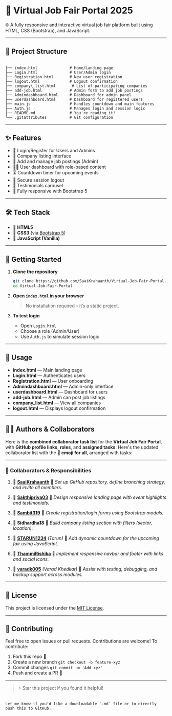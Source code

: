 # 🎯 Virtual Job Fair Portal 2025

🌐 A fully responsive and interactive virtual job fair platform built using HTML, CSS (Bootstrap), and JavaScript.

---

## 📁 Project Structure

```

├── index.html              # Home/Landing page
├── Login.html              # User/Admin login
├── Registration.html       # New user registration
├── logout.html             # Logout confirmation
├── company\_list.html       # List of participating companies
├── add-job.html            # Admin form to add job postings
├── Admindashboard.html     # Dashboard for admin panel
├── userdashboard.html      # Dashboard for registered users
├── main.js                 # Handles countdown and main features
├── Auth.js                 # Manages login and session logic
├── README.md               # You're reading it!
└── .gitattributes          # Git configuration

````

---

## ✨ Features

- 👥 Login/Register for Users and Admins  
- 🏢 Company listing interface  
- 🎯 Add and manage job postings (Admin)  
- 🧑‍💻 User dashboard with role-based content  
- ⏳ Countdown timer for upcoming events  
- 🔐 Secure session logout  
- 💬 Testimonials carousel  
- 📱 Fully responsive with Bootstrap 5  

---

## 🛠️ Tech Stack

- 🔹 **HTML5**  
- 🔹 **CSS3** (via [Bootstrap 5](https://getbootstrap.com/))  
- 🔹 **JavaScript (Vanilla)**  

---

## 🚀 Getting Started

1. **Clone the repository**
   ```bash
   git clone https://github.com/SaaiKrahaanth/Virtual-Job-Fair-Portal.git
   cd Virtual-Job-Fair-Portal
   ```

2. **Open `index.html` in your browser**

    > No installation required – it’s a static project.

3. **To test login**

   * Open `Login.html`
   * Choose a role (Admin/User)
   * Use `Auth.js` to simulate session logic

---

## 🧪 Usage

* **index.html** — Main landing page
* **Login.html** — Authenticates users
* **Registration.html** — User onboarding
* **Admindashboard.html** — Admin-only interface
* **userdashboard.html** — Dashboard for users
* **add-job.html** — Admin can post job listings
* **company\_list.html** — View all companies
* **logout.html** — Displays logout confirmation

---

## 👨‍💻 Authors & Collaborators
Here is the **combined collaborator task list** for the **Virtual Job Fair Portal**, with **GitHub profile links**, **roles**, and **assigned tasks**:
Here's the updated collaborator list with the **👤 emoji for all**, arranged with tasks:

---

### 👤 Collaborators & Responsibilities

1. 👤 [**SaaiKrahaanth**](https://github.com/SaaiKrahaanth)
   🔹 *Set up GitHub repository, define branching strategy, and invite all members.*

2. 👤 [**Sakthipriya03**](https://github.com/Sakthipriya03)
   🔹 *Design responsive landing page with event highlights and testimonials.*

3. 👤 [**Sambit319**](https://github.com/Sambit319)
   🔹 *Create registration/login forms using Bootstrap modals.*

4. 👤 [**Sidhardha18**](https://github.com/Sidhardha18)
   🔹 *Build company listing section with filters (sector, location).*

5. 👤 [**STARUN1234**](https://github.com/STARUN1234) *(Tarun)*
   🔹 *Add dynamic countdown for the upcoming fair using JavaScript.*

6. 👤 [**ThammiRishika**](https://github.com/ThammiRishika)
   🔹 *Implement responsive navbar and footer with links and social icons.*

7. 👤 [**varadk005**](https://github.com/varadk005) *(Varad Khedkar)*
   🔹 *Assist with testing, debugging, and backup support across modules.*


---

## 📜 License

This project is licensed under the [MIT License](LICENSE).

---

## 🙌 Contributing

Feel free to open issues or pull requests. Contributions are welcome!
To contribute:

1. Fork this repo 🍴
2. Create a new branch `git checkout -b feature-xyz`
3. Commit changes `git commit -m 'Add xyz'`
4. Push and create a PR 🚀

---

> ⭐ Star this project if you found it helpful!

```

Let me know if you'd like a downloadable `.md` file or to directly push this to GitHub.
```
